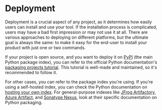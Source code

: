 # Deployment

Deployment is a crucial aspect of any project, as it determines how easily users can install and use your tool.
If the installation process is complicated, users may have a bad first impression or may not use it at all.
There are various approaches to deploying on different platforms, but the ultimate goal is always the same: to make it easy for the end-user to install your product with just one or two commands.

If your project is open source, and you want to deploy it on [PyPI](https://pypi.org/) (the main Python package index), you can refer to the official Python documentation's [packaging projects tutorial](https://packaging.python.org/en/latest/tutorials/packaging-projects/).
This tutorial is well-made and maintained, so it's recommended to follow it.

For other cases, you can refer to the package index you're using.
If you're using a self-hosted index, you can check the Python documentation on [hosting your own index](https://packaging.python.org/en/latest/guides/hosting-your-own-index/).
For general-purpose indexes like [JFrog Artifactory](https://jfrog.com/artifactory/), [Azure Artifact](https://azure.microsoft.com/en-in/products/devops/artifacts), and [Sonatype Nexus](https://www.sonatype.com/products/sonatype-nexus-repository), look at their specific documentation on Python packaging.
